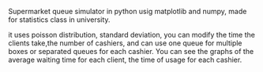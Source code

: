 Supermarket queue simulator in python usig matplotlib and numpy, made for statistics class in university.

it uses poisson distribution, standard deviation, you can modify the time the clients take,the number of cashiers, and can use one queue for multiple boxes or separated queues for each cashier. 
You can see the graphs of the average waiting time for each client, the time of usage for each cashier.
